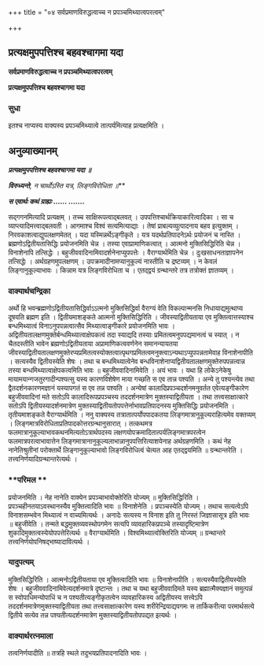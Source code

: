 +++
title = "०४ सर्वप्रमाणविरुद्धत्वाच्च न प्रपञ्चमिथ्यात्वपरत्वम्"

+++


## प्रत्यक्षमुपपत्तिश्च बहवश्चागमा यदा

**सर्वप्रमाणविरुद्धत्वाच्च न प्रपञ्चमिथ्यात्वपरत्वम्**

**प्रत्यक्षमुपपत्तिश्च बहवश्चागमा यदा**

### **सुधा**

इतश्च नाप्यस्य वाक्यस्य प्रपञ्चमिथ्यात्वे तात्पर्यमित्याह प्रत्यक्षमिति ।

## **अनुव्याख्यानम्**

***प्रत्यक्षमुपपत्तिश्च बहवश्चागमा यदा ॥***

***विरुध्यन्ते**, न चार्थोऽस्ति यत्र, लिङ्गविरोधिता ॥***

***स एवार्थः कथं ग्राह्यः ...... .......***

सद्गगनमित्यादि प्रत्यक्षम् । तच्च साक्षिरूपत्वाद्बलवत् । उपपत्तिश्चार्थक्रियाकारित्वादिका । सा च व्याप्त्यादिमत्त्वाद्बलवती । आगमाश्च विश्वं सत्यमित्याद्याः । तेषां प्राबल्यव्युत्पादनाय बहव इत्युक्तम् । निरवकाशत्वाद्युपलक्षणमेतत् । यदा यस्मिन्नर्थेऽङ्गीकृते । यत्र यदर्थप्रतिपादनेऽर्थः प्रयोजनं च नास्ति । ब्रह्मणोऽद्वितीयतासिद्धिः प्रयोजनमिति चेन्न । तस्या एवाप्रामाणिकत्वात् । आत्मनो मुक्तिसिद्धिरिति चेन्न । विनाशेनापि तत्सिद्धेः । बहुजीववादिनामिवादर्शनेनाप्युपपत्तेः । वैराग्यार्थमिति चेन्न । दुःखसाधनताज्ञापनेन तत्सिद्धेः । अर्थग्रहणमुपलक्षणम् । उपक्रमादीनामप्यानुकूल्यं नास्तीति च द्रष्टव्यम् । न केवलं लिङ्गानुकूल्याभावः । किन्नाम यत्र लिङ्गविरोधिता च । एतद्द्वयं ग्रन्थान्तरे तत्र तत्रोक्तं ज्ञातव्यम् ।

### **वाक्यार्थचन्द्रिका**

अर्थो हि भवन्ब्रह्मणोऽद्वितीयतासिद्धिर्वाऽऽत्मनो मुक्तिसिद्धिर्वा वैराग्यं वेति विकल्पान्मनसि निधायाद्यमुत्थाप्य दूषयति ब्रह्मण इति । द्वितीयमाशङ्कते आत्मनो मुक्तिसिद्धिरिति । जीवस्याद्वितीयताया एव मुक्तित्वात्तस्याश्च बन्धमिथ्यात्वं विनाऽनुपपन्नत्वात्सैव मिथ्यात्वाङ्गीकारे प्रयोजनमिति भावः । अद्वितीयतालक्षणमुक्तेर्बन्धमिथ्यात्वाक्षेपकत्वं तदा स्याद्यदि तस्याः प्रमितत्वमनुपपद्यमानत्वं च स्यात् । न चैतदस्तीति भावेन ब्रह्मणोऽद्वितीयताया अप्रामाणिकत्ववर्णनेन समानन्यायतया जीवस्याद्वितीयतालक्षणमुक्तेरप्यप्रमितत्वस्योक्तत्वात्पृथगप्रमितत्वमनुक्त्वाऽन्यथाऽप्युपपन्नतामेवाह विनाशेनापीति । सत्यस्यैव द्वितीयस्येति शेषः । तथा च बन्धमिथ्यात्वेनेव बन्धविनाशेनाप्यद्वितीयतालक्षणमुक्तेरुपपन्नत्वान्न तस्या बन्धमिथ्यात्वाक्षेपकत्वमिति भावः ॥ बहुजीववादिनामिवेति । अयं भावः । यथा हि लोकेऽनेकेषु मायामयान्गजतुरगादीन्पश्यत्सु यस्य कारणविशेषेण माया गच्छति स एव तान्न पश्यति । अन्ये तु पश्यन्त्येव तथा द्वैतदर्शनकारणमज्ञानं यस्यापगतं स एव तन्न पश्यति । अन्येषां कालादिप्रपञ्चदर्शनमनुवर्तत एवेत्यङ्गीकारेण बहुजीववादिनां मते सतोऽपि कालादिरूपप्रपञ्चस्य तददर्शनमात्रेण मुक्तस्याद्वितीयता । तथा तत्त्वसाक्षात्कारे सतोऽपि द्वितीयस्यादर्शनमात्रेण मुक्तस्याद्वितीयतोपपत्तेर्नाभावप्रतिपादनस्य मुक्तिसिद्धिः प्रयोजनमिति । तृतीयमाशङ्कते वैराग्यार्थमिति । ननु वाक्यस्य तत्रातात्पर्योपपादकतया लिङ्गमात्रानुकूल्यराहित्यमेव वक्तव्यम् । लिङ्गमात्रविरोधिताप्रतिपादकोत्तरग्रन्थानुसारात् । तत्कथमत्र फलमात्रानुकूल्याभावकथनमित्यतोऽत्रार्थपदस्य लक्षणयोपक्रमादितात्पर्यलिङ्गमात्रपरत्वेन फलमात्रपरत्वाभावात्तेन लिङ्गमात्रानानुकूल्यलाभान्नानुपपत्तिरित्याशयेनाह अर्थग्रहणमिति । कथं नेह नानेतिश्रुतीनां परोक्तार्थे लिङ्गानुकूल्याभावो लिङ्गविरोधित्वं चेत्यत आह एतद्द्वयमिति ॥ ग्रन्थान्तरेति । तत्त्वनिर्णयादिग्रन्थान्तरेत्यर्थः ।

### **परिमल **

प्रयोजनमिति । नेह नानेति वाक्येन प्रपञ्चाभावोक्तेरिति योज्यम् ॥ मुक्तिसिद्धिरिति । प्रपञ्चहीनतयाऽवस्थानस्यैव मुक्तित्वादिति भावः ॥ विनाशेनेति । प्रपञ्चस्येति योज्यम् । तथाच सत्यत्वेऽपि विनाशसम्भवेन मिथ्यात्वं न वाच्यमित्यर्थः । अनादेः सत्यस्य न विनाश इति तु निरस्तं जिज्ञासासूत्र इति भावः ॥ बहुजीवेति । तन्मते बद्धमुक्तव्यवस्थोपगमेन सत्यपि व्यावहारिकप्रपञ्चे तस्यादृष्टिमात्रेण शुकादिमुक्तत्वस्येयोपपत्तेरित्यर्थः ॥ वैराग्यार्थमिति । विश्वमिथ्यात्वोक्तिरिति योज्यम् ॥ ग्रन्थान्तरे तत्त्वनिर्णयोपनिषद्भाष्यादावित्यर्थः ।

### **यादुपत्यम्**

मुक्तिसिद्धिरिति । आत्मनोऽद्वितीयताया एव मुक्तित्वादिति भावः ॥ विनाशेनापीति । सत्यस्यैवाद्वितीयस्येति शेषः । बहुजीववादिनामिवेत्यदर्शनमात्रे दृष्टान्तः । तथा च यथा बहुजीववादिमते यस्य ब्रह्मात्मैक्यज्ञानं समुत्पन्नं स स्वोपाधिमन्योपाधिं च न पश्यतीत्यङ्गीकृतत्वेन व्यावहारिकस्य अद्वितीयस्य सत्त्वेऽपि तददर्शनमात्रेणमुक्तस्याद्वितीयता तथा तत्त्वसाक्षात्कारेण यस्य शरीरेन्द्रियाद्यपगमः स तार्किकरीत्या परमार्थसत्ये द्वितीये सत्येव तन्न पश्यतीत्यदर्शनमात्रेण मुक्तस्याद्वितीयतोपपद्यत इत्यर्थः ।

### **वाक्यार्थरत्नमाला**

तत्वनिर्णयादीति ॥ तत्रहि स्थले तदुभयप्रतिपादनादिति भावः ।

